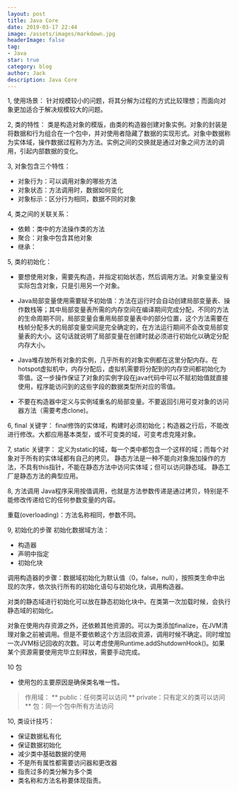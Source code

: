 ```yaml
---
layout: post
title: Java Core
date: 2019-03-17 22:44
image: /assets/images/markdown.jpg
headerImage: false
tag:
- Java
star: true
category: blog
author: Jack
description: Java Core
---
```


1, 使用场景：
	针对规模较小的问题，将其分解为过程的方式比较理想；而面向对象更加适合于解决规模较大的问题。

2, 类的特性：
类是构造对象的模版，由类的构造器创建对象实例。对象的封装是将数据和行为组合在一个包中，并对使用者隐藏了数据的实现形式。对象中数据称为实体域，操作数据过程称为方法。实例之间的交换就是通过对象之间方法的调用，引起内部数据的变化。

3, 对象包含三个特性：
* 对象行为：可以调用对象的哪些方法
* 对象状态：方法调用时，数据如何变化
* 对象标示：区分行为相同，数据不同的对象

4, 类之间的关联关系：
* 依赖：类中的方法操作类的方法
* 聚合：对象中包含其他对象
* 继承：

5, 类的初始化：
* 要想使用对象，需要先构造，并指定初始状态，然后调用方法。对象变量没有实际包含对象，只是引用另一个对象。

* Java局部变量使用需要赋予初始值：方法在运行时会自动创建局部变量表、操作数栈等；其中局部变量表所需的内存空间在编译期间完成分配，不同的方法的生命周期不同，局部变量会重用局部变量表中的部分位置，这个方法需要在栈帧分配多大的局部变量空间是完全确定的，在方法运行期间不会改变局部变量表的大小。这句话就说明了局部变量在创建时就必须进行初始化以确定分配内存大小。

* Java堆存放所有对象的实例，几乎所有的对象实例都在这里分配内存。在hotspot虚拟机中，内存分配后，虚拟机需要将分配到的内存空间都初始化为零值。这一步操作保证了对象的实例字段在java代码中可以不赋初始值就直接使用，程序能访问到的这些字段的数据类型所对应的零值。

* 不要在构造器中定义与实例域重名的局部变量。不要返回引用可变对象的访问器方法（需要考虑clone)。

6, final 关键字：
final修饰的实体域，构建时必须初始化；构造器之行后，不能改进行修改。大都应用基本类型，或不可变类的域，可变考虑克隆对象。

7, static 关键字：
定义为static的域，每一个类中都包含一个这样的域；而每个对象对于所有的实体域都有自己的拷贝。
静态方法是一种不能向对象施加操作的方法，不具有this指针，不能在静态方法中访问实体域；但可以访问静态域。
静态工厂是静态方法的典型应用。

8, 方法调用
Java程序采用按值调用，也就是方法参数传递是通过拷贝，特别是不能修改传递给它的任何参数变量的内容。	

重载(overloading)：方法名称相同，参数不同。

9, 初始化的步骤
初始化数据域方法：
* 构造器
* 声明中指定
* 初始化块

调用构造器的步骤：数据域初始化为默认值（0，false，null），按照类生命中出现的次序，依次执行所有的初始化语句与初始化块，调用构造器。

对类的静态域进行初始化可以放在静态初始化块中。在类第一次加载时候，会执行静态域的初始化。

对象在使用内存资源之外，还依赖其他资源的。可以为类添加finalize，在JVM清理对象之前被调用。但是不要依赖这个方法回收资源，调用时候不确定。同时增加一次JVM标记回收的次数。可以考虑使用Runtime.addShutdownHook()。如果某个资源需要使用完毕立刻释放，需要手动完成。

10 包
* 使用包的主要原因是确保类名唯一性。
> 作用域：
** public：任何类可以访问
** private：只有定义的类可以访问
** 包：同一个包中所有方法访问

10, 类设计技巧：
* 保证数据私有化
* 保证数据初始化
* 减少类中基础数据的使用
* 不是所有属性都需要访问器和更改器
* 指责过多的类分解为多个类
* 类名称和方法名称要体现指责。
